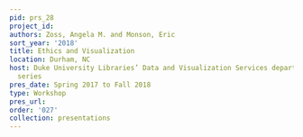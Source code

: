```yaml
---
pid: prs_28
project_id: 
authors: Zoss, Angela M. and Monson, Eric
sort_year: '2018'
title: Ethics and Visualization
location: Durham, NC
host: Duke University Libraries’ Data and Visualization Services department workshop
  series
pres_date: Spring 2017 to Fall 2018
type: Workshop
pres_url: 
order: '027'
collection: presentations
---
```

